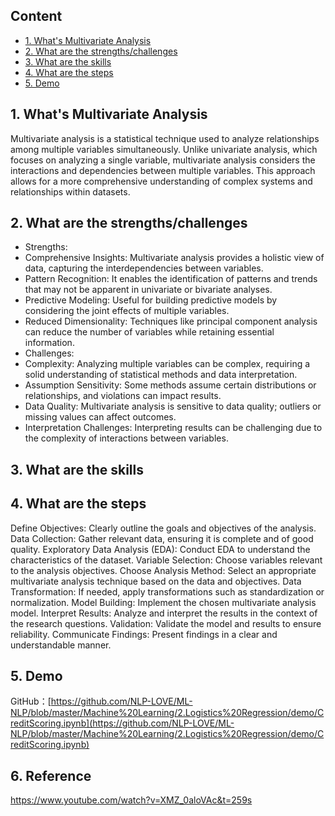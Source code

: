 ## Content
- [1. What's Multivariate Analysis](#1-whats-multivariate-analysis)
- [2. What are the strengths/challenges](#2-what-are-the-strengthschallenges)
- [3. What are the skills](#3-what-are-the-skills)
- [4. What are the steps](#4-what-are-the-steps)
- [5. Demo](#5-demo)
  
## 1. What's Multivariate Analysis
Multivariate analysis is a statistical technique used to analyze relationships among multiple variables simultaneously. Unlike univariate analysis, which focuses on analyzing a single variable, multivariate analysis considers the interactions and dependencies between multiple variables. This approach allows for a more comprehensive understanding of complex systems and relationships within datasets.

## 2. What are the strengths/challenges
- Strengths:
 - Comprehensive Insights: Multivariate analysis provides a holistic view of data, capturing the interdependencies between variables.
 - Pattern Recognition: It enables the identification of patterns and trends that may not be apparent in univariate or bivariate analyses.
 - Predictive Modeling: Useful for building predictive models by considering the joint effects of multiple variables.
 - Reduced Dimensionality: Techniques like principal component analysis can reduce the number of variables while retaining essential information.
- Challenges:
 - Complexity: Analyzing multiple variables can be complex, requiring a solid understanding of statistical methods and data interpretation.
 - Assumption Sensitivity: Some methods assume certain distributions or relationships, and violations can impact results.
 - Data Quality: Multivariate analysis is sensitive to data quality; outliers or missing values can affect outcomes.
 - Interpretation Challenges: Interpreting results can be challenging due to the complexity of interactions between variables.
## 3. What are the skills

## 4. What are the steps
Define Objectives: Clearly outline the goals and objectives of the analysis.
Data Collection: Gather relevant data, ensuring it is complete and of good quality.
Exploratory Data Analysis (EDA): Conduct EDA to understand the characteristics of the dataset.
Variable Selection: Choose variables relevant to the analysis objectives.
Choose Analysis Method: Select an appropriate multivariate analysis technique based on the data and objectives.
Data Transformation: If needed, apply transformations such as standardization or normalization.
Model Building: Implement the chosen multivariate analysis model.
Interpret Results: Analyze and interpret the results in the context of the research questions.
Validation: Validate the model and results to ensure reliability.
Communicate Findings: Present findings in a clear and understandable manner.

## 5. Demo
GitHub：[https://github.com/NLP-LOVE/ML-NLP/blob/master/Machine%20Learning/2.Logistics%20Regression/demo/CreditScoring.ipynb](https://github.com/NLP-LOVE/ML-NLP/blob/master/Machine%20Learning/2.Logistics%20Regression/demo/CreditScoring.ipynb)

## 6. Reference
https://www.youtube.com/watch?v=XMZ_0aloVAc&t=259s

